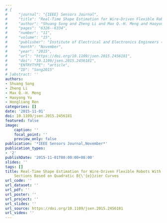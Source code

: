 ```yaml
---
# {
#     "journal": "{IEEE} Sensors Journal",
#     "title": "Real-Time Shape Estimation for Wire-Driven Flexible Robots With Multiple Bending Sections Based on Quadratic B{\\'{e}}zier Curves",
#     "author": "Shuang Song and Zheng Li and Max Q.-H. Meng and Haoyong Yu and Hongliang Ren",
#     "pages": "6326--6334",
#     "number": "11",
#     "volume": "15",
#     "publisher": "Institute of Electrical and Electronics Engineers ({IEEE})",
#     "month": "November",
#     "year": "2015",
#     "url": "https://doi.org/10.1109/jsen.2015.2456181",
#     "doi": "10.1109/jsen.2015.2456181",
#     "ENTRYTYPE": "article",
#     "ID": "Song2015"
# }abstract: ''
authors:
- Shuang Song
- Zheng Li
- Max Q.-H. Meng
- Haoyong Yu
- Hongliang Ren
categories: []
date: '2015-11-01'
doi: 10.1109/jsen.2015.2456181
featured: false
image:
    caption: ''
    focal_point: ''
    preview_only: false
publication: '*IEEE Sensors Journal,November*'
publication_types:
- '2'
publishDate: '2015-11-01T00:00:00+08:00'
slides: ''
tags: []
title: Real-Time Shape Estimation for Wire-Driven Flexible Robots With Multiple Bending
    Sections Based on Quadratic B{\'{e}}zier Curves
url_code: ''
url_dataset: ''
url_pdf: ''
url_poster: ''
url_project: ''
url_slides: ''
url_source: https://doi.org/10.1109/jsen.2015.2456181
url_video: ''
---
```

